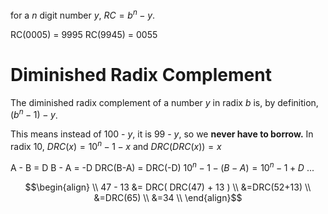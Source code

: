for a $n$ digit number $y$, $RC=b^n-y$.

RC(0005) = 9995
RC(9945) = 0055
# Diminished Radix Complement
The diminished radix complement of a number $y$ in radix $b$ is, by definition, $(b^n-1)-y$.

This means instead of 100 - $y$, it is 99 - $y$, so we **never have to borrow.**
In radix 10, $DRC(x)=10^n-1-x$
	and $DRC( DRC(x) )=x$

A - B = D
B - A = -D
DRC(B-A) = DRC(-D)
$10^n-1-(B-A)=10^n-1+D$
...

$$\begin{align} \\
47 - 13 &= DRC( DRC(47) + 13 ) \\
&=DRC(52+13) \\
&=DRC(65) \\
&=34 \\
\end{align}$$
